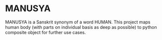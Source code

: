# MANUSYA
MANUSYA is a Sanskrit synonym of a word HUMAN. This project maps human body (with parts on individual basis as deep as possible) to python composite object for further use cases.
